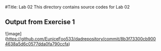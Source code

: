 #Title: Lab 02
This directory contains source codes for Lab 02
## Output from Exercise 1
![image]
(https://github.com/EuniceFoo533/dadrepository/commit/8b3f73300cb9004638a5d6c0577dda0fa790ccfa)
